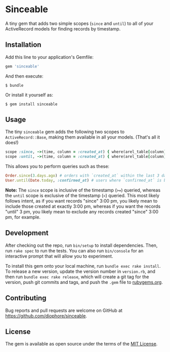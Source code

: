 # Sinceable

A tiny gem that adds two simple scopes (`since` and `until`) to all of your ActiveRecord models for finding records by timestamp.

## Installation

Add this line to your application's Gemfile:

```ruby
gem 'sinceable'
```

And then execute:

    $ bundle

Or install it yourself as:

    $ gem install sinceable

## Usage

The tiny `sinceable` gem adds the following two scopes to `ActiveRecord::Base`, making them available in all your models. (That's all it does!)

```ruby
scope :since, ->(time, column = :created_at) { where(arel_table[column].gteq(time)) }
scope :until, ->(time, column = :created_at) { where(arel_table[column].lt(time)) }
```

This allows you to perform queries such as these:

```ruby
Order.since(3.days.ago) # orders with `created_at` within the last 3 days
User.until(Date.today, :confirmed_at) # users where `confirmed_at` is before today
```

**Note:** The `since` scope is inclusive of the timestamp (`>=`) queried, whereas the `until` scope is exclusive of the timestamp (`<`) queried. This most likely follows intent, as if you want records "since" 3:00 pm, you likely mean to include those created at exactly 3:00 pm, whereas if you want the records "until" 3 pm, you likely mean to exclude any records created "since" 3:00 pm, for example.

## Development

After checking out the repo, run `bin/setup` to install dependencies. Then, run `rake spec` to run the tests. You can also run `bin/console` for an interactive prompt that will allow you to experiment.

To install this gem onto your local machine, run `bundle exec rake install`. To release a new version, update the version number in `version.rb`, and then run `bundle exec rake release`, which will create a git tag for the version, push git commits and tags, and push the `.gem` file to [rubygems.org](https://rubygems.org).

## Contributing

Bug reports and pull requests are welcome on GitHub at https://github.com/diophore/sinceable.

## License

The gem is available as open source under the terms of the [MIT License](https://opensource.org/licenses/MIT).
